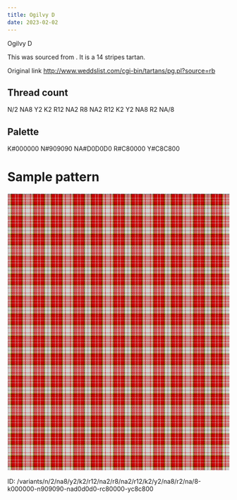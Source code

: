```yaml
---
title: Ogilvy D
date: 2023-02-02
---
```

Ogilvy D

This was sourced from <no value>.  It is a 14 stripes tartan.

Original link http://www.weddslist.com/cgi-bin/tartans/pg.pl?source=rb

## Thread count
N/2 NA8 Y2 K2 R12 NA2 R8 NA2 R12 K2 Y2 NA8 R2 NA/8

## Palette
K#000000 N#909090 NA#D0D0D0 R#C80000 Y#C8C800

# Sample pattern

![Tartan detail](tartan.png "N/2 NA8 Y2 K2 R12 NA2 R8 NA2 R12 K2 Y2 NA8 R2 NA/8 tartan")

ID: /variants/n/2/na8/y2/k2/r12/na2/r8/na2/r12/k2/y2/na8/r2/na/8-k000000-n909090-nad0d0d0-rc80000-yc8c800
